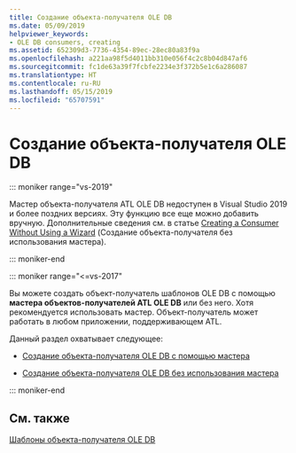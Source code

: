 ```yaml
---
title: Создание объекта-получателя OLE DB
ms.date: 05/09/2019
helpviewer_keywords:
- OLE DB consumers, creating
ms.assetid: 652309d3-7736-4354-89ec-28ec80a83f9a
ms.openlocfilehash: a221aa98f5d4011bb310e056f4c2c8b04d847af6
ms.sourcegitcommit: fc1de63a39f7fcbfe2234e3f372b5e1c6a286087
ms.translationtype: HT
ms.contentlocale: ru-RU
ms.lasthandoff: 05/15/2019
ms.locfileid: "65707591"
---
```

# <a name="creating-an-ole-db-consumer"></a>Создание объекта-получателя OLE DB

::: moniker range="vs-2019"

Мастер объекта-получателя ATL OLE DB недоступен в Visual Studio 2019 и более поздних версиях. Эту функцию все еще можно добавить вручную. Дополнительные сведения см. в статье [Creating a Consumer Without Using a Wizard](creating-a-consumer-without-using-a-wizard.md) (Создание объекта-получателя без использования мастера).

::: moniker-end

::: moniker range="<=vs-2017"

Вы можете создать объект-получатель шаблонов OLE DB с помощью **мастера объектов-получателей ATL OLE DB** или без него. Хотя рекомендуется использовать мастер. Объект-получатель может работать в любом приложении, поддерживающем ATL.

Данный раздел охватывает следующее:

- [Создание объекта-получателя OLE DB с помощью мастера](../../data/oledb/creating-an-ole-db-consumer-using-a-wizard.md)

- [Создание объекта-получателя OLE DB без использования мастера](../../data/oledb/creating-a-consumer-without-using-a-wizard.md)

::: moniker-end

## <a name="see-also"></a>См. также

[Шаблоны объекта-получателя OLE DB](../../data/oledb/ole-db-consumer-templates-cpp.md)
